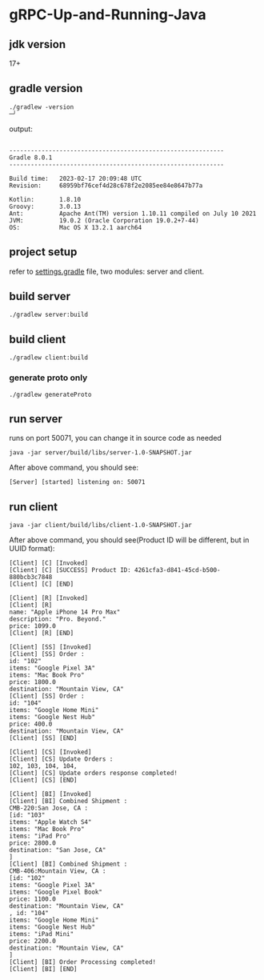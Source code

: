 # gRPC-Up-and-Running-Java

## jdk version
17+

## gradle version
```shell
./gradlew -version                                                                                                                                                                             ─╯
```
output:
```shell

------------------------------------------------------------
Gradle 8.0.1
------------------------------------------------------------

Build time:   2023-02-17 20:09:48 UTC
Revision:     68959bf76cef4d28c678f2e2085ee84e8647b77a

Kotlin:       1.8.10
Groovy:       3.0.13
Ant:          Apache Ant(TM) version 1.10.11 compiled on July 10 2021
JVM:          19.0.2 (Oracle Corporation 19.0.2+7-44)
OS:           Mac OS X 13.2.1 aarch64

```

## project setup
refer to [settings.gradle](https://github.com/byegates/gRPC-Up-and-Running-Java/blob/master/settings.gradle) file, two modules: server and client.

## build server
```shell
./gradlew server:build
```

## build client
```shell
./gradlew client:build
```

### generate proto only
```shell
./gradlew generateProto 
```

## run server
runs on port 50071, you can change it in source code as needed
```shell
java -jar server/build/libs/server-1.0-SNAPSHOT.jar
```
After above command, you should see:
```shell
[Server] [started] listening on: 50071
```
## run client
```shell
java -jar client/build/libs/client-1.0-SNAPSHOT.jar
```
After above command, you should see(Product ID will be different, but in UUID format):
```shell
[Client] [C] [Invoked]
[Client] [C] [SUCCESS] Product ID: 4261cfa3-d841-45cd-b500-880bcb3c7848
[Client] [C] [END]

[Client] [R] [Invoked]
[Client] [R] 
name: "Apple iPhone 14 Pro Max"
description: "Pro. Beyond."
price: 1099.0
[Client] [R] [END]

[Client] [SS] [Invoked]
[Client] [SS] Order :
id: "102"
items: "Google Pixel 3A"
items: "Mac Book Pro"
price: 1800.0
destination: "Mountain View, CA"
[Client] [SS] Order :
id: "104"
items: "Google Home Mini"
items: "Google Nest Hub"
price: 400.0
destination: "Mountain View, CA"
[Client] [SS] [END]

[Client] [CS] [Invoked]
[Client] [CS] Update Orders :
102, 103, 104, 104, 
[Client] [CS] Update orders response completed!
[Client] [CS] [END]

[Client] [BI] [Invoked]
[Client] [BI] Combined Shipment :
CMB-220:San Jose, CA :
[id: "103"
items: "Apple Watch S4"
items: "Mac Book Pro"
items: "iPad Pro"
price: 2800.0
destination: "San Jose, CA"
]
[Client] [BI] Combined Shipment :
CMB-406:Mountain View, CA :
[id: "102"
items: "Google Pixel 3A"
items: "Google Pixel Book"
price: 1100.0
destination: "Mountain View, CA"
, id: "104"
items: "Google Home Mini"
items: "Google Nest Hub"
items: "iPad Mini"
price: 2200.0
destination: "Mountain View, CA"
]
[Client] [BI] Order Processing completed!
[Client] [BI] [END]
```
